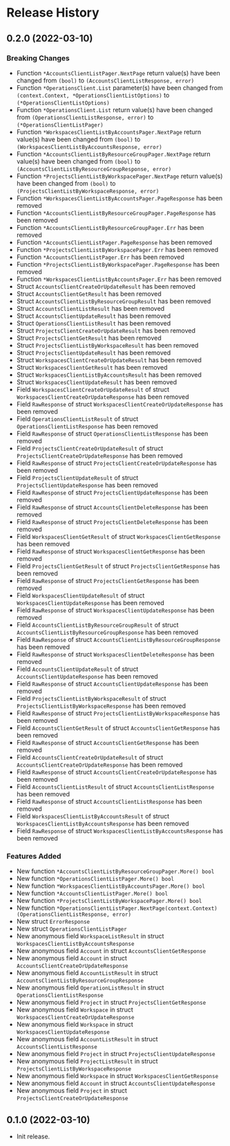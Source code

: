 # Release History

## 0.2.0 (2022-03-10)
### Breaking Changes

- Function `*AccountsClientListPager.NextPage` return value(s) have been changed from `(bool)` to `(AccountsClientListResponse, error)`
- Function `*OperationsClient.List` parameter(s) have been changed from `(context.Context, *OperationsClientListOptions)` to `(*OperationsClientListOptions)`
- Function `*OperationsClient.List` return value(s) have been changed from `(OperationsClientListResponse, error)` to `(*OperationsClientListPager)`
- Function `*WorkspacesClientListByAccountsPager.NextPage` return value(s) have been changed from `(bool)` to `(WorkspacesClientListByAccountsResponse, error)`
- Function `*AccountsClientListByResourceGroupPager.NextPage` return value(s) have been changed from `(bool)` to `(AccountsClientListByResourceGroupResponse, error)`
- Function `*ProjectsClientListByWorkspacePager.NextPage` return value(s) have been changed from `(bool)` to `(ProjectsClientListByWorkspaceResponse, error)`
- Function `*WorkspacesClientListByAccountsPager.PageResponse` has been removed
- Function `*AccountsClientListByResourceGroupPager.PageResponse` has been removed
- Function `*AccountsClientListByResourceGroupPager.Err` has been removed
- Function `*AccountsClientListPager.PageResponse` has been removed
- Function `*ProjectsClientListByWorkspacePager.Err` has been removed
- Function `*AccountsClientListPager.Err` has been removed
- Function `*ProjectsClientListByWorkspacePager.PageResponse` has been removed
- Function `*WorkspacesClientListByAccountsPager.Err` has been removed
- Struct `AccountsClientCreateOrUpdateResult` has been removed
- Struct `AccountsClientGetResult` has been removed
- Struct `AccountsClientListByResourceGroupResult` has been removed
- Struct `AccountsClientListResult` has been removed
- Struct `AccountsClientUpdateResult` has been removed
- Struct `OperationsClientListResult` has been removed
- Struct `ProjectsClientCreateOrUpdateResult` has been removed
- Struct `ProjectsClientGetResult` has been removed
- Struct `ProjectsClientListByWorkspaceResult` has been removed
- Struct `ProjectsClientUpdateResult` has been removed
- Struct `WorkspacesClientCreateOrUpdateResult` has been removed
- Struct `WorkspacesClientGetResult` has been removed
- Struct `WorkspacesClientListByAccountsResult` has been removed
- Struct `WorkspacesClientUpdateResult` has been removed
- Field `WorkspacesClientCreateOrUpdateResult` of struct `WorkspacesClientCreateOrUpdateResponse` has been removed
- Field `RawResponse` of struct `WorkspacesClientCreateOrUpdateResponse` has been removed
- Field `OperationsClientListResult` of struct `OperationsClientListResponse` has been removed
- Field `RawResponse` of struct `OperationsClientListResponse` has been removed
- Field `ProjectsClientCreateOrUpdateResult` of struct `ProjectsClientCreateOrUpdateResponse` has been removed
- Field `RawResponse` of struct `ProjectsClientCreateOrUpdateResponse` has been removed
- Field `ProjectsClientUpdateResult` of struct `ProjectsClientUpdateResponse` has been removed
- Field `RawResponse` of struct `ProjectsClientUpdateResponse` has been removed
- Field `RawResponse` of struct `AccountsClientDeleteResponse` has been removed
- Field `RawResponse` of struct `ProjectsClientDeleteResponse` has been removed
- Field `WorkspacesClientGetResult` of struct `WorkspacesClientGetResponse` has been removed
- Field `RawResponse` of struct `WorkspacesClientGetResponse` has been removed
- Field `ProjectsClientGetResult` of struct `ProjectsClientGetResponse` has been removed
- Field `RawResponse` of struct `ProjectsClientGetResponse` has been removed
- Field `WorkspacesClientUpdateResult` of struct `WorkspacesClientUpdateResponse` has been removed
- Field `RawResponse` of struct `WorkspacesClientUpdateResponse` has been removed
- Field `AccountsClientListByResourceGroupResult` of struct `AccountsClientListByResourceGroupResponse` has been removed
- Field `RawResponse` of struct `AccountsClientListByResourceGroupResponse` has been removed
- Field `RawResponse` of struct `WorkspacesClientDeleteResponse` has been removed
- Field `AccountsClientUpdateResult` of struct `AccountsClientUpdateResponse` has been removed
- Field `RawResponse` of struct `AccountsClientUpdateResponse` has been removed
- Field `ProjectsClientListByWorkspaceResult` of struct `ProjectsClientListByWorkspaceResponse` has been removed
- Field `RawResponse` of struct `ProjectsClientListByWorkspaceResponse` has been removed
- Field `AccountsClientGetResult` of struct `AccountsClientGetResponse` has been removed
- Field `RawResponse` of struct `AccountsClientGetResponse` has been removed
- Field `AccountsClientCreateOrUpdateResult` of struct `AccountsClientCreateOrUpdateResponse` has been removed
- Field `RawResponse` of struct `AccountsClientCreateOrUpdateResponse` has been removed
- Field `AccountsClientListResult` of struct `AccountsClientListResponse` has been removed
- Field `RawResponse` of struct `AccountsClientListResponse` has been removed
- Field `WorkspacesClientListByAccountsResult` of struct `WorkspacesClientListByAccountsResponse` has been removed
- Field `RawResponse` of struct `WorkspacesClientListByAccountsResponse` has been removed

### Features Added

- New function `*AccountsClientListByResourceGroupPager.More() bool`
- New function `*OperationsClientListPager.More() bool`
- New function `*WorkspacesClientListByAccountsPager.More() bool`
- New function `*AccountsClientListPager.More() bool`
- New function `*ProjectsClientListByWorkspacePager.More() bool`
- New function `*OperationsClientListPager.NextPage(context.Context) (OperationsClientListResponse, error)`
- New struct `ErrorResponse`
- New struct `OperationsClientListPager`
- New anonymous field `WorkspaceListResult` in struct `WorkspacesClientListByAccountsResponse`
- New anonymous field `Account` in struct `AccountsClientGetResponse`
- New anonymous field `Account` in struct `AccountsClientCreateOrUpdateResponse`
- New anonymous field `AccountListResult` in struct `AccountsClientListByResourceGroupResponse`
- New anonymous field `OperationListResult` in struct `OperationsClientListResponse`
- New anonymous field `Project` in struct `ProjectsClientGetResponse`
- New anonymous field `Workspace` in struct `WorkspacesClientCreateOrUpdateResponse`
- New anonymous field `Workspace` in struct `WorkspacesClientUpdateResponse`
- New anonymous field `AccountListResult` in struct `AccountsClientListResponse`
- New anonymous field `Project` in struct `ProjectsClientUpdateResponse`
- New anonymous field `ProjectListResult` in struct `ProjectsClientListByWorkspaceResponse`
- New anonymous field `Workspace` in struct `WorkspacesClientGetResponse`
- New anonymous field `Account` in struct `AccountsClientUpdateResponse`
- New anonymous field `Project` in struct `ProjectsClientCreateOrUpdateResponse`


## 0.1.0 (2022-03-10)

- Init release.